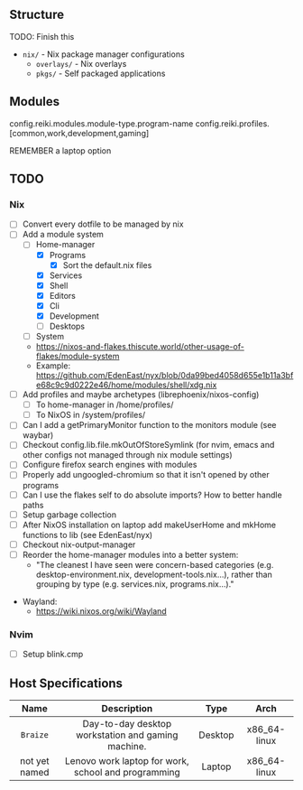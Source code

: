 
## Structure

TODO: Finish this
- `nix/` - Nix package manager configurations
  - `overlays/` - Nix overlays
  - `pkgs/` - Self packaged applications

## Modules
config.reiki.modules.module-type.program-name
config.reiki.profiles.[common,work,development,gaming]

REMEMBER a laptop option

## TODO

### Nix
- [ ] Convert every dotfile to be managed by nix
- [ ] Add a module system
    - [ ] Home-manager
        - [X] Programs
            - [X] Sort the default.nix files
        - [X] Services
        - [X] Shell
        - [X] Editors
        - [X] Cli
        - [X] Development
        - [ ] Desktops
    - [ ] System
    - https://nixos-and-flakes.thiscute.world/other-usage-of-flakes/module-system
    - Example: https://github.com/EdenEast/nyx/blob/0da99bed4058d655e1b11a3bfe68c9c9d0222e46/home/modules/shell/xdg.nix
- [ ] Add profiles and maybe archetypes (librephoenix/nixos-config)
    - [ ] To home-manager in /home/profiles/
    - [ ] To NixOS in /system/profiles/
- [ ] Can I add a getPrimaryMonitor function to the monitors module (see waybar)
- [ ] Checkout config.lib.file.mkOutOfStoreSymlink (for nvim, emacs and other configs not managed through nix module settings)
- [ ] Configure firefox search engines with modules
- [ ] Properly add ungoogled-chromium so that it isn't opened by other programs
- [ ] Can I use the flakes self to do absolute imports? How to better handle paths
- [ ] Setup garbage collection
- [ ] After NixOS installation on laptop add makeUserHome and mkHome functions to lib (see EdenEast/nyx)
- [ ] Checkout nix-output-manager
- [ ] Reorder the home-manager modules into a better system:
    - "The cleanest I have seen were concern-based categories (e.g. desktop-environment.nix, development-tools.nix…), rather than grouping by type (e.g. services.nix, programs.nix…)."
- Wayland:
    - https://wiki.nixos.org/wiki/Wayland
### Nvim
- [ ] Setup blink.cmp

## Host Specifications
| Name          | Description                                         |  Type   |     Arch      |
| :-----------: | :-------------------------------------------------: | :-----: | :-----------: |
| `Braize`      | Day-to-day desktop workstation and gaming machine.  | Desktop | x86_64-linux  |
| not yet named | Lenovo work laptop for work, school and programming | Laptop  | x86_64-linux  |

